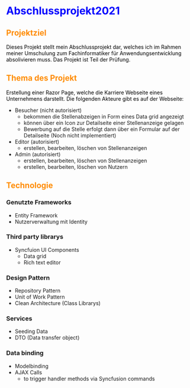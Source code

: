 <style>
H1{color:Blue !important;}
H2{color:DarkOrange !important;}
p{color:Black !important;}
</style>

# Abschlussprojekt2021
## Projektziel
Dieses Projekt stellt mein Abschlussprojekt dar, welches ich im Rahmen meiner Umschulung zum Fachinformatiker für 
Anwendungsentwicklung absolivieren muss. Das Projekt ist Teil der Prüfung.

## Thema des Projekt
Erstellung einer Razor Page, welche die Karriere Webseite eines Unternehmens darstellt. Die folgenden Akteure gibt es auf der Webseite:
- Besucher (nicht autorisiert)
  - bekommen die Stellenabzeigen in Form eines Data grid angezeigt
  - können über ein Icon zur Detailseite einer Stellenanzeige gelagen
  - Bewerbung auf die Stelle erfolgt dann über ein Formular auf der Detailseite (Noch nicht implementiert)
- Editor (autorisiert)
  - erstellen, bearbeiten, löschen von Stellenanzeigen
- Admin (autorisiert)
  - erstellen, bearbeiten, löschen von Stellenanzeigen
  - erstellen, bearbeiten, löschen von Nutzern

## Technologie
### Genutzte Frameworks
- Entity Framework
- Nutzerverwaltung mit Identity

### Third party librarys
- Syncfuion UI Components
  - Data grid
  - Rich text editor

### Design Pattern
- Repository Pattern
- Unit of Work Pattern
- Clean Architecture (Class Librarys)

### Services
- Seeding Data
- DTO (Data transfer object)

### Data binding
- Modelbinding
- AJAX Calls
  - to trigger handler methods via Syncfusion commands
